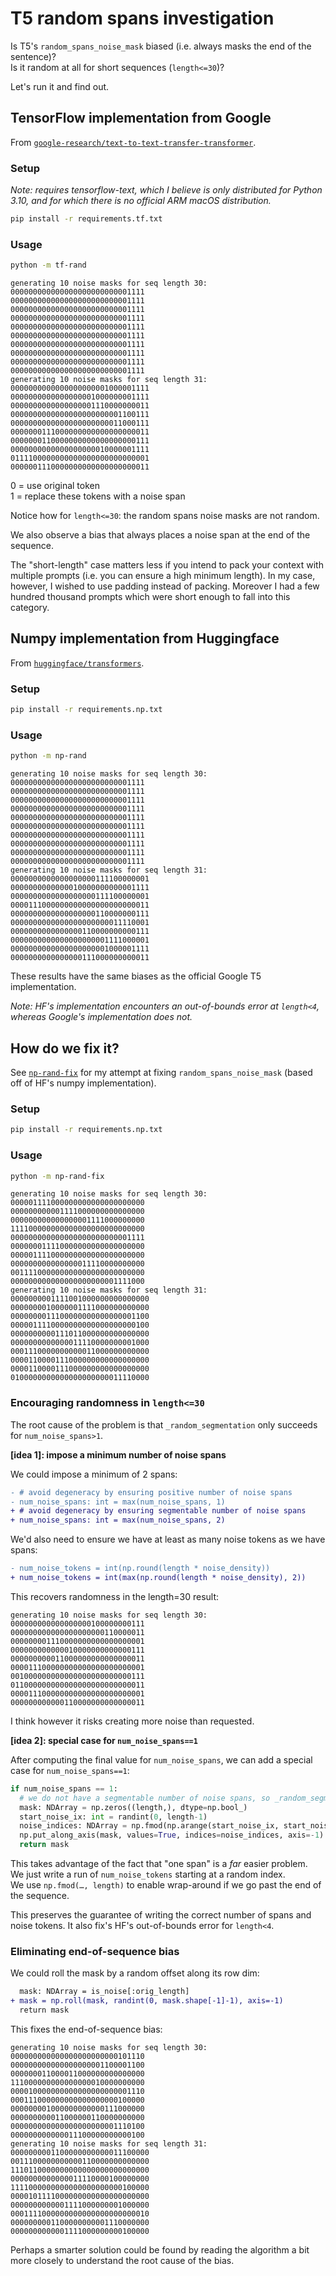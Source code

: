 # T5 random spans investigation

Is T5's `random_spans_noise_mask` biased (i.e. always masks the end of the sentence)?  
Is it random at all for short sequences (`length<=30`)?

Let's run it and find out.

## TensorFlow implementation from Google

From [`google-research/text-to-text-transfer-transformer`](https://github.com/google-research/text-to-text-transfer-transformer/blob/84f8bcc14b5f2c03de51bd3587609ba8f6bbd1cd/t5/data/preprocessors.py#L2682).

### Setup

_Note: requires tensorflow-text, which I believe is only distributed for Python 3.10, and for which there is no official ARM macOS distribution._

```bash
pip install -r requirements.tf.txt
```

### Usage

```bash
python -m tf-rand
```

```
generating 10 noise masks for seq length 30:
000000000000000000000000001111
000000000000000000000000001111
000000000000000000000000001111
000000000000000000000000001111
000000000000000000000000001111
000000000000000000000000001111
000000000000000000000000001111
000000000000000000000000001111
000000000000000000000000001111
000000000000000000000000001111
generating 10 noise masks for seq length 31:
0000000000000000000001000001111
0000000000000000001000000001111
0000000000000000001110000000011
0000000000000000000000001100111
0000000000000000000000011000111
0000000111000000000000000000011
0000000110000000000000000000111
0000000000000000000010000001111
0111100000000000000000000000001
0000001110000000000000000000011
```

0 = use original token  
1 = replace these tokens with a noise span

Notice how for `length<=30`: the random spans noise masks are not random.

We also observe a bias that always places a noise span at the end of the sequence.

The "short-length" case matters less if you intend to pack your context with multiple prompts (i.e. you can ensure a high minimum length). In my case, however, I wished to use padding instead of packing. Moreover I had a few hundred thousand prompts which were short enough to fall into this category.

## Numpy implementation from Huggingface

From [`huggingface/transformers`](https://github.com/huggingface/transformers/blob/0afa5071bd84e44301750fdc594e33db102cf374/examples/flax/language-modeling/run_t5_mlm_flax.py#L405).

### Setup

```bash
pip install -r requirements.np.txt
```

### Usage

```bash
python -m np-rand
```

```
generating 10 noise masks for seq length 30:
000000000000000000000000001111
000000000000000000000000001111
000000000000000000000000001111
000000000000000000000000001111
000000000000000000000000001111
000000000000000000000000001111
000000000000000000000000001111
000000000000000000000000001111
000000000000000000000000001111
000000000000000000000000001111
generating 10 noise masks for seq length 31:
0000000000000000000111100000001
0000000000000010000000000001111
0000000000000000000111100000001
0000111000000000000000000000011
0000000000000000000110000000111
0000000000000000000000011110001
0000000000000000110000000000111
0000000000000000000001111000001
0000000000000000000001000001111
0000000000000000111000000000011
```

These results have the same biases as the official Google T5 implementation.

_Note: HF's implementation encounters an out-of-bounds error at `length<4`, whereas Google's implementation does not._

## How do we fix it?

See [`np-rand-fix`](np-rand-fix.py) for my attempt at fixing `random_spans_noise_mask` (based off of HF's numpy implementation).

### Setup

```bash
pip install -r requirements.np.txt
```

### Usage

```bash
python -m np-rand-fix
```

```
generating 10 noise masks for seq length 30:
000001111000000000000000000000
000000000001111000000000000000
000000000000000001111000000000
111100000000000000000000000000
000000000000000000000000001111
000000011110000000000000000000
000001111000000000000000000000
000000000000000011110000000000
001111000000000000000000000000
000000000000000000000001111000
generating 10 noise masks for seq length 31:
0000000001111001000000000000000
0000000010000001111000000000000
0000000011100000000000000001100
0000011110000000000000000000100
0000000000111011000000000000000
0000000000000011110000000001000
0001110000000000011000000000000
0000110000111000000000000000000
0000110000111000000000000000000
0100000000000000000000011110000
```

### Encouraging randomness in `length<=30`

The root cause of the problem is that `_random_segmentation` only succeeds for `num_noise_spans>1`.

**[idea 1]: impose a minimum number of noise spans**

We could impose a minimum of 2 spans:

```diff
- # avoid degeneracy by ensuring positive number of noise spans
- num_noise_spans: int = max(num_noise_spans, 1)
+ # avoid degeneracy by ensuring segmentable number of noise spans
+ num_noise_spans: int = max(num_noise_spans, 2)
```

We'd also need to ensure we have at least as many noise tokens as we have spans:

```diff
- num_noise_tokens = int(np.round(length * noise_density))
+ num_noise_tokens = int(max(np.round(length * noise_density), 2))
```

This recovers randomness in the length=30 result:

```
generating 10 noise masks for seq length 30:
000000000000000000100000000111
000000000000000000000110000011
000000001110000000000000000001
000000000000010000000000000111
000000000011000000000000000011
000011100000000000000000000001
001000000000000000000000000111
011000000000000000000000000011
000011100000000000000000000001
000000000000110000000000000011
```

I think however it risks creating more noise than requested.

**[idea 2]: special case for `num_noise_spans==1`**

After computing the final value for `num_noise_spans`, we can add a special case for `num_noise_spans==1`:

```python
if num_noise_spans == 1:
  # we do not have a segmentable number of noise spans, so _random_segmentation would give a non-random result (puts span at end-of-sequence)
  mask: NDArray = np.zeros((length,), dtype=np.bool_)
  start_noise_ix: int = randint(0, length-1)
  noise_indices: NDArray = np.fmod(np.arange(start_noise_ix, start_noise_ix + num_noise_tokens), length)
  np.put_along_axis(mask, values=True, indices=noise_indices, axis=-1)
  return mask
```

This takes advantage of the fact that "one span" is a _far_ easier problem.  
We just write a run of `num_noise_tokens` starting at a random index.  
We use `np.fmod(…, length)` to enable wrap-around if we go past the end of the sequence.

This preserves the guarantee of writing the correct number of spans and noise tokens. It also fix's HF's out-of-bounds error for `length<4`.

### Eliminating end-of-sequence bias

We could roll the mask by a random offset along its row dim:

```diff
  mask: NDArray = is_noise[:orig_length]
+ mask = np.roll(mask, randint(0, mask.shape[-1]-1), axis=-1)
  return mask
```

This fixes the end-of-sequence bias:

```
generating 10 noise masks for seq length 30:
000000000000000000000000101110
000000000000000000001100001100
000000011000011000000000000000
111000000000000000010000000000
000010000000000000000000001110
000111000000000000000000100000
000000001000000000000111000000
000000000011000000110000000000
000000000000000000000001110100
000000000000011100000000000100
generating 10 noise masks for seq length 31:
0000000001100000000000011100000
0011100000000000110000000000000
1110110000000000000000000000000
0000000000000011110000100000000
1111000000000000000000000100000
0000101111000000000000000000000
0000000000001111000000001000000
0001111000000000000000000000010
0000000001100000000001110000000
0000000000001111000000000100000
```

Perhaps a smarter solution could be found by reading the algorithm a bit more closely to understand the root cause of the bias.